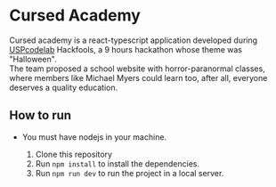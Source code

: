 # Cursed Academy 

Cursed academy is a react-typescript application developed during [USPcodelab](https://codelab-icmc.netlify.app/) Hackfools, a 9 hours hackathon whose theme was "Halloween". 
<br>
The team proposed a school website with horror-paranormal classes, where members like Michael Myers could learn too, after all, everyone deserves a quality education.

## How to run
* You must have nodejs in your machine.

  1. Clone this repository
  2. Run ```npm install``` to install the dependencies.
  3. Run ```npm run dev``` to run the project in a local server.
